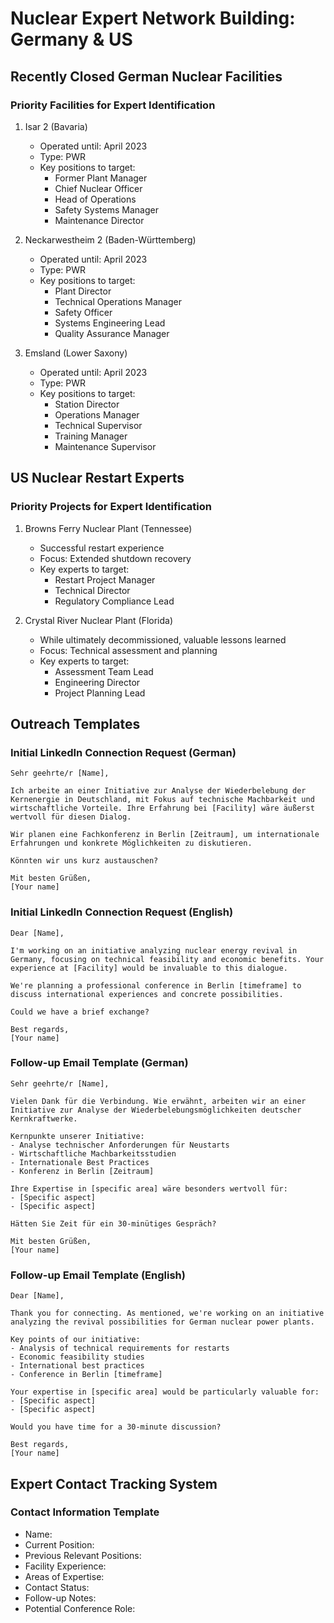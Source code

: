 # Nuclear Expert Network Building: Germany & US

## Recently Closed German Nuclear Facilities

### Priority Facilities for Expert Identification
1. Isar 2 (Bavaria)
   - Operated until: April 2023
   - Type: PWR
   - Key positions to target:
     * Former Plant Manager
     * Chief Nuclear Officer
     * Head of Operations
     * Safety Systems Manager
     * Maintenance Director

2. Neckarwestheim 2 (Baden-Württemberg)
   - Operated until: April 2023
   - Type: PWR
   - Key positions to target:
     * Plant Director
     * Technical Operations Manager
     * Safety Officer
     * Systems Engineering Lead
     * Quality Assurance Manager

3. Emsland (Lower Saxony)
   - Operated until: April 2023
   - Type: PWR
   - Key positions to target:
     * Station Director
     * Operations Manager
     * Technical Supervisor
     * Training Manager
     * Maintenance Supervisor

## US Nuclear Restart Experts

### Priority Projects for Expert Identification
1. Browns Ferry Nuclear Plant (Tennessee)
   - Successful restart experience
   - Focus: Extended shutdown recovery
   - Key experts to target:
     * Restart Project Manager
     * Technical Director
     * Regulatory Compliance Lead

2. Crystal River Nuclear Plant (Florida)
   - While ultimately decommissioned, valuable lessons learned
   - Focus: Technical assessment and planning
   - Key experts to target:
     * Assessment Team Lead
     * Engineering Director
     * Project Planning Lead

## Outreach Templates

### Initial LinkedIn Connection Request (German)
```
Sehr geehrte/r [Name],

Ich arbeite an einer Initiative zur Analyse der Wiederbelebung der Kernenergie in Deutschland, mit Fokus auf technische Machbarkeit und wirtschaftliche Vorteile. Ihre Erfahrung bei [Facility] wäre äußerst wertvoll für diesen Dialog.

Wir planen eine Fachkonferenz in Berlin [Zeitraum], um internationale Erfahrungen und konkrete Möglichkeiten zu diskutieren.

Könnten wir uns kurz austauschen?

Mit besten Grüßen,
[Your name]
```

### Initial LinkedIn Connection Request (English)
```
Dear [Name],

I'm working on an initiative analyzing nuclear energy revival in Germany, focusing on technical feasibility and economic benefits. Your experience at [Facility] would be invaluable to this dialogue.

We're planning a professional conference in Berlin [timeframe] to discuss international experiences and concrete possibilities.

Could we have a brief exchange?

Best regards,
[Your name]
```

### Follow-up Email Template (German)
```
Sehr geehrte/r [Name],

Vielen Dank für die Verbindung. Wie erwähnt, arbeiten wir an einer Initiative zur Analyse der Wiederbelebungsmöglichkeiten deutscher Kernkraftwerke.

Kernpunkte unserer Initiative:
- Analyse technischer Anforderungen für Neustarts
- Wirtschaftliche Machbarkeitsstudien
- Internationale Best Practices
- Konferenz in Berlin [Zeitraum]

Ihre Expertise in [specific area] wäre besonders wertvoll für:
- [Specific aspect]
- [Specific aspect]

Hätten Sie Zeit für ein 30-minütiges Gespräch?

Mit besten Grüßen,
[Your name]
```

### Follow-up Email Template (English)
```
Dear [Name],

Thank you for connecting. As mentioned, we're working on an initiative analyzing the revival possibilities for German nuclear power plants.

Key points of our initiative:
- Analysis of technical requirements for restarts
- Economic feasibility studies
- International best practices
- Conference in Berlin [timeframe]

Your expertise in [specific area] would be particularly valuable for:
- [Specific aspect]
- [Specific aspect]

Would you have time for a 30-minute discussion?

Best regards,
[Your name]
```

## Expert Contact Tracking System

### Contact Information Template
- Name:
- Current Position:
- Previous Relevant Positions:
- Facility Experience:
- Areas of Expertise:
- Contact Status:
- Follow-up Notes:
- Potential Conference Role:
